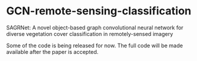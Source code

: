# GCN-remote-sensing-classification
SAGRNet: A novel object-based graph convolutional neural network for diverse vegetation cover classification in remotely-sensed imagery

Some of the code is being released for now. The full code will be made available after the paper is accepted.
